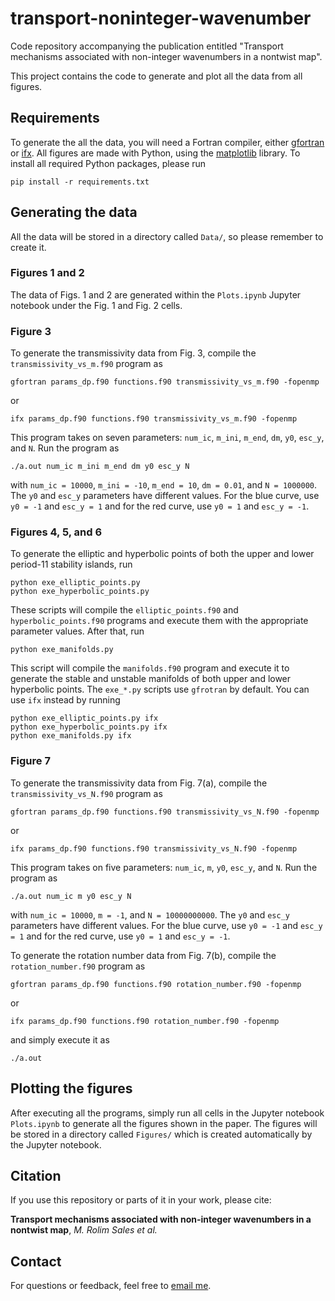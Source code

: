 # transport-noninteger-wavenumber

Code repository accompanying the publication entitled "Transport mechanisms associated with non-integer wavenumbers in a nontwist map".

This project contains the code to generate and plot all the data from all figures.

## Requirements

To generate the all the data, you will need a Fortran compiler, either [gfortran](https://gcc.gnu.org/fortran/) or [ifx](https://www.intel.com/content/www/us/en/developer/articles/release-notes/fortran-compiler/2025.html). All figures are made with Python, using the [matplotlib](https://matplotlib.org) library. To install all required Python packages, please run 

    pip install -r requirements.txt


## Generating the data

All the data will be stored in a directory called `Data/`, so please remember to create it.

### Figures 1 and 2

The data of Figs. 1 and 2 are generated within the `Plots.ipynb` Jupyter notebook under the Fig. 1 and Fig. 2 cells.

### Figure 3

To generate the transmissivity data from Fig. 3, compile the `transmissivity_vs_m.f90` program as

    gfortran params_dp.f90 functions.f90 transmissivity_vs_m.f90 -fopenmp

or

    ifx params_dp.f90 functions.f90 transmissivity_vs_m.f90 -fopenmp

This program takes on seven parameters: `num_ic`, `m_ini`, `m_end`, `dm`, `y0`, `esc_y`, and `N`. Run the program as

    ./a.out num_ic m_ini m_end dm y0 esc_y N

with `num_ic = 10000`, `m_ini = -10`, `m_end = 10`, `dm = 0.01`, and `N = 1000000`. The `y0` and `esc_y` parameters have different values. For the blue curve, use `y0 = -1` and `esc_y = 1` and for the red curve, use `y0 = 1` and `esc_y = -1`.

### Figures 4, 5, and 6

To generate the elliptic and hyperbolic points of both the upper and lower period-11 stability islands, run

    python exe_elliptic_points.py
    python exe_hyperbolic_points.py

These scripts will compile the `elliptic_points.f90` and `hyperbolic_points.f90` programs and execute them with the appropriate parameter values. After that, run

    python exe_manifolds.py

This script will compile the `manifolds.f90` program and execute it to generate the stable and unstable manifolds of both upper and lower hyperbolic points. The `exe_*.py` scripts use `gfrotran` by default. You can use `ifx` instead by running

    python exe_elliptic_points.py ifx
    python exe_hyperbolic_points.py ifx
    python exe_manifolds.py ifx

### Figure 7

To generate the transmissivity data from Fig. 7(a), compile the `transmissivity_vs_N.f90` program as

    gfortran params_dp.f90 functions.f90 transmissivity_vs_N.f90 -fopenmp

or

    ifx params_dp.f90 functions.f90 transmissivity_vs_N.f90 -fopenmp

This program takes on five parameters: `num_ic`, `m`, `y0`, `esc_y`, and `N`. Run the program as

    ./a.out num_ic m y0 esc_y N

with `num_ic = 10000`, `m = -1`, and `N = 10000000000`. The `y0` and `esc_y` parameters have different values. For the blue curve, use `y0 = -1` and `esc_y = 1` and for the red curve, use `y0 = 1` and `esc_y = -1`.

To generate the rotation number data from Fig. 7(b), compile the `rotation_number.f90` program as

    gfortran params_dp.f90 functions.f90 rotation_number.f90 -fopenmp

or

    ifx params_dp.f90 functions.f90 rotation_number.f90 -fopenmp

and simply execute it as

    ./a.out

## Plotting the figures

After executing all the programs, simply run all cells in the Jupyter notebook `Plots.ipynb` to generate all the figures shown in the paper. The figures will be stored in a directory called `Figures/` which is created automatically by the Jupyter notebook.

## Citation

If you use this repository or parts of it in your work, please cite:

**Transport mechanisms associated with non-integer wavenumbers in a nontwist map**, *M. Rolim Sales et al.*

## Contact

For questions or feedback, feel free to [email me](mailto:rolim.sales.m@gmail.com).